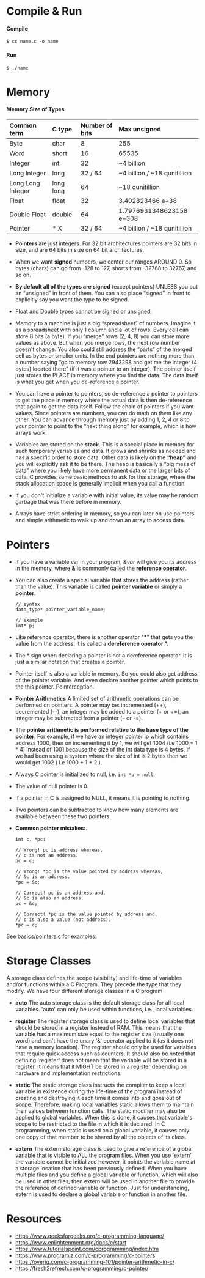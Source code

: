 # Compile & Run

#### Compile

    $ cc name.c -o name

#### Run

    $ ./name

# Memory

#### Memory Size of Types

|Common term|C type|Number of bits|Max unsigned|
|:---             |:---|:---|:---|
|Byte             |char|8|255|
|Word             |short|16|65535|
|Integer          |int|32|~4 billion|
|Long Integer     |long|32 / 64|~4 billion / ~18 qunitillion|
|Long Long Integer|long long|64|~18 qunitillion|
|Float            |float|32|3.402823466 e+38|
|Double Float     |double|64|1.7976931348623158 e+308|
|Pointer          |* X|32 / 64|~4 billion / ~18 qunitillion|

- **Pointers** are just integers. For 32 bit architectures pointers are 32 bits in size, and are 64 bits in size on 64 bit architectures.

- When we want **signed** numbers, we center our ranges AROUND 0. So bytes (chars) can go from -128 to 127, shorts from -32768 to 32767, and so on.

- **By default all of the types are signed** (except pointers) UNLESS you put an “unsigned” in front of them. You can also place “signed” in front to explicitly say you want the type to be signed.

- Float and Double types cannot be signed or unsigned.

- Memory to a machine is just a big “spreadsheet” of numbers. Imagine it as a spreadsheet with only 1 column and a lot of rows. Every cell can store 8 bits (a byte). If you “merge” rows (2, 4, 8) you can store more values as above. But when you merge rows, the next row number doesn't change. You also could still address the “parts” of the merged cell as bytes or smaller units. In the end pointers are nothing more than a number saying “go to memory row 2943298 and get me the integer (4 bytes) located there” (if it was a pointer to an integer). The pointer itself just stores the PLACE in memory where you find the data. The data itself is what you get when you de-reference a pointer.

- You can have a pointer to pointers, so de-reference a pointer to pointers to get the place in memory where the actual data is then de-reference that again to get the data itself. Follow the chain of pointers if you want values. Since pointers are numbers, you can do math on them like any other. You can advance through memory just by adding 1, 2, 4 or 8 to your pointer to point to the “next thing along” for example, which is how arrays work.

- Variables are stored on the **stack**. This is a special place in memory for such temporary variables and data. It grows and shrinks as needed and has a specific order to store data. Other data is likely on the **“heap”** and you will explicitly ask it to be there. The heap is basically a “big mess of data” where you likely have more permanent data or the larger bits of data. C provides some basic methods to ask for this storage, where the stack allocation space is generally implicit when you call a function.

- If you don't initialize a variable with initial value, its value may be random garbage that was there before in memory.

- Arrays have strict ordering in memory, so you can later on use pointers and simple arithmetic to walk up and down an array to access data.

# Pointers

- If you have a variable var in your program, *&var* will give you its address in the memory, where **&** is commonly called the **reference operator**.

- You can also create a special variable that stores the address (rather than the value). This variable is called **pointer variable** or simply a **pointer**.

      // syntax
      data_type* pointer_variable_name;

      // example
      int* p;

- Like reference operator, there is another operator "**\***" that gets you the value from the address, it is called a **dereference operator** \*.

- The * sign when declaring a pointer is not a dereference operator. It is just a similar notation that creates a pointer.

- Pointer itself is also a variable in memory. So you could also get address of the pointer variable. And even declare another pointer which points to the this pointer. Pointerception.

- **Pointer Arithmetics** A limited set of arithmetic operations can be performed on pointers. A pointer may be: incremented (++), decremented (--), an integer may be added to a pointer (+ or +=), an integer may be subtracted from a pointer (– or -=).

- The **pointer arithmetic is performed relative to the base type of the pointer**. For example, if we have an integer pointer ip which contains address 1000, then on incrementing it by 1, we will get 1004 (i.e 1000 + 1 * 4) instead of 1001 because the size of the int data type is 4 bytes. If we had been using a system where the size of int is 2 bytes then we would get 1002 ( i.e 1000 + 1 * 2 ).

- Always C pointer is initialized to null, i.e. `int *p = null`.

- The value of null pointer is 0.

- If a pointer in C is assigned to NULL, it means it is pointing to nothing.

- Two pointers can be subtracted to know how many elements are available between these two pointers.

- **Common pointer mistakes:**.

      int c, *pc;

      // Wrong! pc is address whereas,
      // c is not an address.
      pc = c;

      // Wrong! *pc is the value pointed by address whereas,
      // &c is an address.
      *pc = &c;

      // Correct! pc is an address and,
      // &c is also an address.
      pc = &c;

      // Correct! *pc is the value pointed by address and,
      // c is also a value (not address).
      *pc = c;

See [basics/pointers.c](basics/pointers.c) for examples.

# Storage Classes
A storage class defines the scope (visibility) and life-time of variables and/or functions within a C Program. They precede the type that they modify. We have four different storage classes in a C program

- **auto**
  The auto storage class is the default storage class for all local variables. 'auto' can only be used within functions, i.e., local variables.

- **register**
  The register storage class is used to define local variables that should be stored in a register instead of RAM. This means that the variable has a maximum size equal to the register size (usually one word) and can't have the unary '&' operator applied to it (as it does not have a memory location). The register should only be used for variables that require quick access such as counters. It should also be noted that defining 'register' does not mean that the variable will be stored in a register. It means that it MIGHT be stored in a register depending on hardware and implementation restrictions.

- **static**
  The static storage class instructs the compiler to keep a local variable in existence during the life-time of the program instead of creating and destroying it each time it comes into and goes out of scope. Therefore, making local variables static allows them to maintain their values between function calls. The static modifier may also be applied to global variables. When this is done, it causes that variable's scope to be restricted to the file in which it is declared. In C programming, when static is used on a global variable, it causes only one copy of that member to be shared by all the objects of its class.

- **extern**
  The extern storage class is used to give a reference of a global variable that is visible to ALL the program files. When you use 'extern', the variable cannot be initialized however, it points the variable name at a storage location that has been previously defined. When you have multiple files and you define a global variable or function, which will also be used in other files, then extern will be used in another file to provide the reference of defined variable or function. Just for understanding, extern is used to declare a global variable or function in another file.

# Resources

- https://www.geeksforgeeks.org/c-programming-language/
- https://www.enlightenment.org/docs/c/start
- https://www.tutorialspoint.com/cprogramming/index.htm
- https://www.programiz.com/c-programming/c-pointers
- https://overiq.com/c-programming-101/pointer-arithmetic-in-c/
- https://fresh2refresh.com/c-programming/c-pointer/
